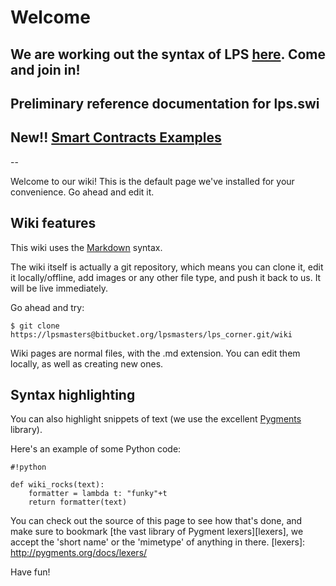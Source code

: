 # Welcome

## We are working out the syntax of LPS [here](https://bitbucket.org/lpsmasters/lps_corner/wiki/Syntax). Come and join in!

## Preliminary reference documentation for lps.swi ##

[](lps.swi%20Reference)

## New!! [Smart Contracts Examples](https://bitbucket.org/lpsmasters/lps_corner/wiki/Smart%20Contract%20Examples)

--

Welcome to our wiki! This is the default page we've installed for your convenience. Go ahead and edit it.

## Wiki features

This wiki uses the [Markdown](http://daringfireball.net/projects/markdown/) syntax.

The wiki itself is actually a git repository, which means you can clone it, edit it locally/offline, add images or any other file type, and push it back to us. It will be live immediately.

Go ahead and try:

```
$ git clone https://lpsmasters@bitbucket.org/lpsmasters/lps_corner.git/wiki
```

Wiki pages are normal files, with the .md extension. You can edit them locally, as well as creating new ones.

## Syntax highlighting


You can also highlight snippets of text (we use the excellent [Pygments][] library).

[Pygments]: http://pygments.org/


Here's an example of some Python code:

```
#!python

def wiki_rocks(text):
    formatter = lambda t: "funky"+t
    return formatter(text)
```


You can check out the source of this page to see how that's done, and make sure to bookmark [the vast library of Pygment lexers][lexers], we accept the 'short name' or the 'mimetype' of anything in there.
[lexers]: http://pygments.org/docs/lexers/


Have fun!